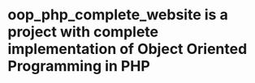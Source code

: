 # oop_php_complete_website is a project with complete implementation of Object Oriented Programming in PHP